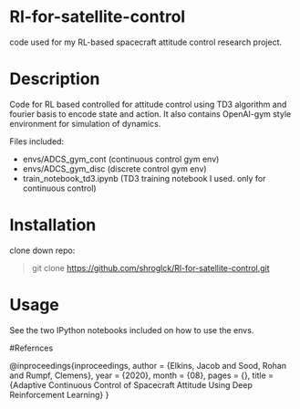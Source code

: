# Rl-for-satellite-control
code  used for my RL-based spacecraft attitude control research project.


# Description
Code for RL based controlled for attitude control using TD3 algorithm and fourier basis to encode state and action. It also contains OpenAI-gym style environment for simulation of dynamics.


Files included:
- envs/ADCS_gym_cont (continuous control gym env)
- envs/ADCS_gym_disc (discrete control gym env)
- train_notebook_td3.ipynb (TD3 training notebook I used. only for continuous control)


# Installation
clone down repo:
> git clone https://github.com/shroglck/Rl-for-satellite-control.git

# Usage
See the two IPython notebooks  included on how to use the envs.

#Refernces

@inproceedings{inproceedings,
author = {Elkins, Jacob and Sood, Rohan and Rumpf, Clemens},
year = {2020},
month = {08},
pages = {},
title = {Adaptive Continuous Control of Spacecraft Attitude Using Deep Reinforcement Learning}
}
